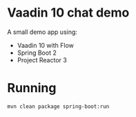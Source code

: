 # Vaadin 10 chat demo

A small demo app using:

- Vaadin 10 with Flow
- Spring Boot 2
- Project Reactor 3

# Running

`mvn clean package spring-boot:run`